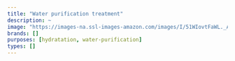 ```yaml
---
title: "Water purification treatment"
description: ~
image: "https://images-na.ssl-images-amazon.com/images/I/51WIovtFaWL._AC_US400_QL65_.jpg"
brands: []
purposes: [hydratation, water-purification]
types: []
---
```

